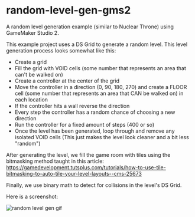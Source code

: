 # random-level-gen-gms2
A random level generation example (similar to Nuclear Throne) using GameMaker Studio 2.

This example project uses a DS Grid to generate a random level. This level generation process looks somewhat like this:
- Create a grid
- Fill the grid with VOID cells (some number that represents an area that can't be walked on)
- Create a controller at the center of the grid
- Move the controller in a direction (0, 90, 180, 270) and create a FLOOR cell (some number that represents an area that CAN be walked on) in each location
- If the controller hits a wall reverse the direction
- Every step the controller has a random chance of choosing a new direction
- Run the controller for a fixed amount of steps (400 or so)
- Once the level has been generated, loop through and remove any isolated VOID cells (This just makes the level look cleaner and a bit less "random")

After generating the level, we fill the game room with tiles using the bitmasking method taught in this article: https://gamedevelopment.tutsplus.com/tutorials/how-to-use-tile-bitmasking-to-auto-tile-your-level-layouts--cms-25673

Finally, we use binary math to detect for collisions in the level's DS Grid.

Here is a screenshot:

![random level gen gif](https://user-images.githubusercontent.com/35774957/35686554-c1e73e1c-0729-11e8-84e7-f71b29f87354.gif)
